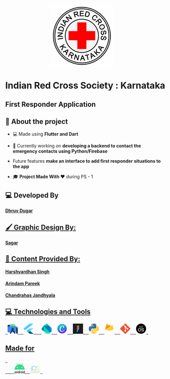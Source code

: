 <p align="center">
<img src="/readme-assets/logo.png" align="center" height="200px" style="padding-right:20px;"> 
<br/>
</p>

# Indian Red Cross Society : Karnataka
## First Responder Application

## 📖 About the project

- 💻 Made using **Flutter and Dart**

- 🌱 Currently working on **developing a backend to contact the emergency contacts using Python/Firebase**

- Future features **make an interface to add first responder situations to the app**

- 🎓 **Project Made With ❤️** during PS - 1


## 💻 Developed By

<h4> <a href="https://github.com/Dhruv-Dugar" target="blank">Dhruv Dugar</h4>

## 🖌 Graphic Design By:

<h4> <a href="https://github.com/SagarK07" target="blank">Sagar</h4> 

## 📔 Content Provided By:

<h4> <a href="https://www.linkedin.com/in/harshvardhan-singh-010195209" target="blank">Harshvardhan Singh
<h4> <a href="https://github.com/aurin177" target="blank"> Arindam Pareek
<h4> Chandrahas Jandhyala

  
## 💻 Technologies and Tools
<p align="left"> 
	<code> <img height="32" width="32" src="readme-assets/androidstudio.png" /> </code>
	<code> <img height="32" width="32" src="readme-assets/flutter.svg" />  </code>
	<code> <img height="32" width="32" src="readme-assets/dart.png" /> </code>
	<code> <img height="32" width="32" src="readme-assets/canva.jpeg" /> </code>
	<code> <img height="32" width="32" src="readme-assets/figma.png" /> </code>
	<code> <img height="32" width="32" src="readme-assets/py.png" /> </code>
	<code> <img height="32" width="32" src="readme-assets/firebase.png" /> </code>
	<code> <img height="32" width="32" src="readme-assets/git.png" /> </code>
	<code> <img height="32" width="32" src="readme-assets/macos.png" /> </code>
</p>


## Made for 

<p align="left">
	<code> 
	<img height="32" width="32" src="readme-assets/android.png" /> </code>
	<code> <img height="32" width="32" src="readme-assets/ios.png" /> </code>
</p>
